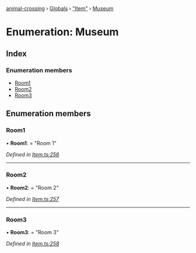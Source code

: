 [animal-crossing](../README.md) › [Globals](../globals.md) › ["Item"](../modules/_item_.md) › [Museum](_item_.museum.md)

# Enumeration: Museum

## Index

### Enumeration members

* [Room1](_item_.museum.md#room1)
* [Room2](_item_.museum.md#room2)
* [Room3](_item_.museum.md#room3)

## Enumeration members

###  Room1

• **Room1**: = "Room 1"

*Defined in [Item.ts:256](https://github.com/Norviah/animal-crossing/blob/267b9fa/module/types/Item.ts#L256)*

___

###  Room2

• **Room2**: = "Room 2"

*Defined in [Item.ts:257](https://github.com/Norviah/animal-crossing/blob/267b9fa/module/types/Item.ts#L257)*

___

###  Room3

• **Room3**: = "Room 3"

*Defined in [Item.ts:258](https://github.com/Norviah/animal-crossing/blob/267b9fa/module/types/Item.ts#L258)*
